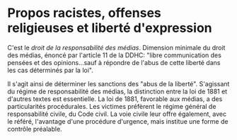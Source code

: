 # Propos racistes, offenses religieuses et liberté d'expression

C'est le _droit de la responsabilité des médias_. Dimension minimale du droit des médias, énoncé par l'article 11 de la DDHC: "libre communication des pensées et des opinions...sauf à répondre de l'abus de cette liberté dans les cas déterminés par la loi".

Il s'agit ainsi de déterminer les sanctions des "abus de la liberté". S'agissant du régime de responsabilité des médias, la distinction entre la loi de 1881 et d'autres textes est essentielle. La loi de 1881, favorable aux médias, a des particularités procédurales. Les victimes préfèrent le régime général de responsabilité civile, du Code civil. La voie civile leur offre également, avec le référé, l'avantage d'une procédure d'urgence, mais institue une forme de contrôle préalable.

